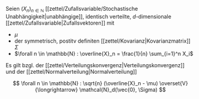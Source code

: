 Seien $(X_n)_{n \in \mathbb{N}}$ [[zettel/Zufallsvariable/Stochastische Unabhängigkeit|unabhängige]], identisch verteilte, $d$-dimensionale [[zettel/Zufallsvariable|Zufallsvektoren]] mit
- $\mu$
- der symmetrisch, postitv definiten [[zettel/Kovarianz|Kovarianzmatrix]] $\Sigma$
- $\forall n \in \mathbb{N} : \overline{X}_n = \frac{1}{n} \sum_{i=1}^n X_i$

Es gilt bzgl. der [[zettel/Verteilungskonvergenz|Verteilungskonvergenz]] und der [[zettel/Normalverteilung|Normalverteilung]]

$$
	\forall n \in \mathbb{N} : \sqrt{n} (\overline{X}_n - \mu) \overset{V}{\longrightarrow} \mathcal{N}_d(\vec{0}, \Sigma)
$$